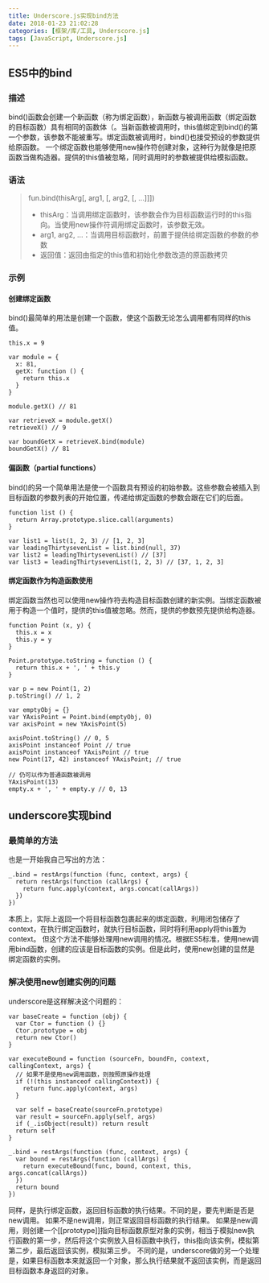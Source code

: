 ```yaml
---
title: Underscore.js实现bind方法
date: 2018-01-23 21:02:28
categories: [框架/库/工具, Underscore.js]
tags: [JavaScript, Underscore.js]
---
```


## ES5中的bind

### 描述

bind()函数会创建一个新函数（称为绑定函数），新函数与被调用函数（绑定函数的目标函数）具有相同的函数体（。当新函数被调用时，this值绑定到bind()的第一个参数，该参数不能被重写。绑定函数被调用时，bind()也接受预设的参数提供给原函数。
一个绑定函数也能够使用new操作符创建对象，这种行为就像是把原函数当做构造器。提供的this值被忽略，同时调用时的参数被提供给模拟函数。

### 语法

> fun.bind(thisArg[, arg1, [, arg2, [, …]]])
> 
> - thisArg：当调用绑定函数时，该参数会作为目标函数运行时的this指向。当使用new操作符调用绑定函数时，该参数无效。
> - arg1, arg2, …：当调用目标函数时，前置于提供给绑定函数的参数的参数
> - 返回值：返回由指定的this值和初始化参数改造的原函数拷贝

### 示例

#### 创建绑定函数

bind()最简单的用法是创建一个函数，使这个函数无论怎么调用都有同样的this值。

```
this.x = 9

var module = {
  x: 81,
  getX: function () {
    return this.x
  }
}

module.getX() // 81

var retrieveX = module.getX()
retrieveX() // 9

var boundGetX = retrieveX.bind(module)
boundGetX() // 81
```

#### 偏函数（partial functions）

bind()的另一个简单用法是使一个函数具有预设的初始参数。这些参数会被插入到目标函数的参数列表的开始位置，传递给绑定函数的参数会跟在它们的后面。

```
function list () {
  return Array.prototype.slice.call(arguments)
}

var list1 = list(1, 2, 3) // [1, 2, 3]
var leadingThirtysevenList = list.bind(null, 37)
var list2 = leadingThirtysevenList() // [37]
var list3 = leadingThirtysevenList(1, 2, 3) // [37, 1, 2, 3]
```

#### 绑定函数作为构造函数使用

绑定函数当然也可以使用new操作符去构造目标函数创建的新实例。当绑定函数被用于构造一个值时，提供的this值被忽略。然而，提供的参数预先提供给构造器。

```
function Point (x, y) {
  this.x = x
  this.y = y
}

Point.prototype.toString = function () {
  return this.x + ', ' + this.y
}

var p = new Point(1, 2)
p.toString() // 1, 2

var emptyObj = {}
var YAxisPoint = Point.bind(emptyObj, 0)
var axisPoint = new YAxisPoint(5)

axisPoint.toString() // 0, 5
axisPoint instanceof Point // true
axisPoint instanceof YAxisPoint // true
new Point(17, 42) instanceof YAxisPoint; // true

// 仍可以作为普通函数被调用
YAxisPoint(13)
empty.x + ', ' + empty.y // 0, 13
```

## underscore实现bind

### 最简单的方法

也是一开始我自己写出的方法：

```
_.bind = restArgs(function (func, context, args) {
  return restArgs(function (callArgs) {
    return func.apply(context, args.concat(callArgs))
  })
})
```

本质上，实际上返回一个将目标函数包裹起来的绑定函数，利用闭包储存了context，在执行绑定函数时，就执行目标函数，同时将利用apply将this置为context。
但这个方法不能够处理用new调用的情况。根据ES5标准，使用new调用bind函数，创建的应该是目标函数的实例。但是此时，使用new创建的显然是绑定函数的实例。

### 解决使用new创建实例的问题

underscore是这样解决这个问题的：

```
var baseCreate = function (obj) {
  var Ctor = function () {}
  Ctor.prototype = obj
  return new Ctor()
}

var executeBound = function (sourceFn, boundFn, context, callingContext, args) {
  // 如果不是使用new调用函数，则按照原操作处理
  if (!(this instanceof callingContext)) {
    return func.apply(context, args)
  }

  var self = baseCreate(sourceFn.prototype)
  var result = sourceFn.apply(self, args)
  if (_.isObject(result)) return result
  return self
}

_.bind = restArgs(function (func, context, args) {
  var bound = restArgs(function (callArgs) {
    return executeBound(func, bound, context, this, args.concat(callArgs))
  })
  return bound
})
```

同样，是执行绑定函数，返回目标函数的执行结果。不同的是，要先判断是否是new调用。
如果不是new调用，则正常返回目标函数的执行结果。
如果是new调用，则创建一个[[prototype]]指向目标函数原型对象的实例，相当于模拟new执行函数的第一步，然后将这个实例放入目标函数中执行，this指向该实例，模拟第第二步，最后返回该实例，模拟第三步。
不同的是，underscore做的另一个处理是，如果目标函数本来就返回一个对象，那么执行结果就不返回该实例，而是返回目标函数本身返回的对象。
